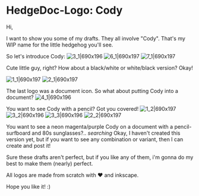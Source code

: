 # HedgeDoc-Logo: Cody

Hi,

I want to show you some of my drafts.
They all involve "Cody". That's my WIP name for the little hedgehog you'll see.

So let's introduce Cody:
![3_1|690x196](export/cody_color_blackborder.png)
![6_1|690x197](export/cody_color_whiteborder.png)
![7_1|690x197](export/cody_transparentborder.png)

Cute little guy, right? How about a black/white or white/black version? Okay!

![1_1|690x197](export/cody_bw.png)
![2_1|690x197](export/cody_wb.png)

The last logo was a document icon. So what about putting Cody into a document?
![4_1|690x196](export/cody_color_blackborder_document.png)

You want to see Cody with a pencil? Got you covered!
![1_2|690x197](export/cody_bw_pencil.png) ![3_2|690x196](export/cody_color_blackborder_pencil1.png) ![3_3|690x196](export/cody_color_blackborder_pencil2.png) ![2_2|690x197](export/cody_wb_pencil.png) 

You want to see a neon magenta/purple Cody on a document with a pencil-surfboard and 80s sunglasses?.. *searching* Okay, I haven't created this version yet, but if you want to see any combination or variant, then I can create and post it!

Sure these drafts aren't perfect, but if you like any of them, i'm gonna do my best to make them (nearly) perfect.

All logos are made from scratch with :heart: and inkscape.

Hope you like it! :) 

